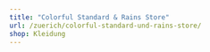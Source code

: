 ```yaml
---
title: "Colorful Standard & Rains Store"
url: /zuerich/colorful-standard-und-rains-store/
shop: Kleidung
---
```

